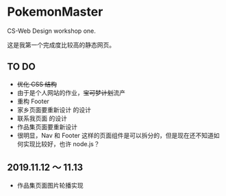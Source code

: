 # PokemonMaster
CS-Web Design workshop one.

这是我第一个完成度比较高的静态网页。

## TO DO 
- ~~优化 CSS 结构~~
- 由于是个人网站的作业，~~宝可梦计划~~流产
- 重构 Footer
- 家乡页面要重新设计 的设计
- 联系我页面 的设计
- 作品集页面要重新设计
- 很明显，Nav 和 Footer 这样的页面组件是可以拆分的，但是现在还不知道如何实现比较好，也许 node.js？

## 2019.11.12 ～ 11.13
- 作品集页面图片轮播实现